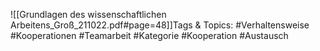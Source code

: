 
![[Grundlagen des wissenschaftlichen Arbeitens_Groß_211022.pdf#page=48]]Tags & Topics:
   #Verhaltensweise
   #Kooperationen
   #Teamarbeit
   #Kategorie
   #Kooperation
   #Austausch